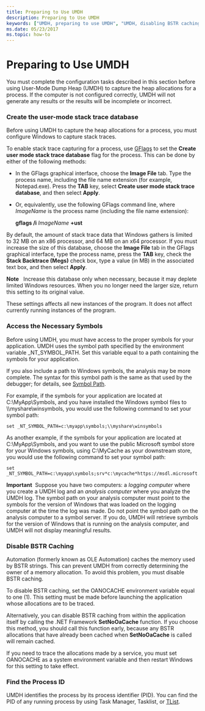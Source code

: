 ```yaml
---
title: Preparing to Use UMDH
description: Preparing to Use UMDH
keywords: ["UMDH, preparing to use UMDH", "UMDH, disabling BSTR caching", "SetNoOaCache function", "OANOCACHE environment variable", "stack trace database"]
ms.date: 05/23/2017
ms.topic: how-to
---
```


# Preparing to Use UMDH

You must complete the configuration tasks described in this section before using User-Mode Dump Heap (UMDH) to capture the heap allocations for a process. If the computer is not configured correctly, UMDH will not generate any results or the results will be incomplete or incorrect.

### Create the user-mode stack trace database

Before using UMDH to capture the heap allocations for a process, you must configure Windows to capture stack traces.

To enable stack trace capturing for a process, use [GFlags](gflags.md) to set the **Create user mode stack trace database** flag for the process. This can be done by either of the following methods:

-   In the GFlags graphical interface, choose the **Image File** tab. Type the process name, including the file name extension (for example, Notepad.exe). Press the **TAB** key, select **Create user mode stack trace database**, and then select **Apply**.

-   Or, equivalently, use the following GFlags command line, where *ImageName* is the process name (including the file name extension):

    **gflags /i** *ImageName* **+ust**

By default, the amount of stack trace data that Windows gathers is limited to 32 MB on an x86 processor, and 64 MB on an x64 processor. If you must increase the size of this database, choose the **Image File** tab in the GFlags graphical interface, type the process name, press the **TAB** key, check the **Stack Backtrace (Megs)** check box, type a value (in MB) in the associated text box, and then select **Apply**.

**Note**   Increase this database only when necessary, because it may deplete limited Windows resources. When you no longer need the larger size, return this setting to its original value.

These settings affects all new instances of the program. It does not affect currently running instances of the program.

### Access the Necessary Symbols

Before using UMDH, you must have access to the proper symbols for your application. UMDH uses the symbol path specified by the environment variable \_NT\_SYMBOL\_PATH. Set this variable equal to a path containing the symbols for your application.

If you also include a path to Windows symbols, the analysis may be more complete. The syntax for this symbol path is the same as that used by the debugger; for details, see [Symbol Path](symbol-path.md).

For example, if the symbols for your application are located at C:\\MyApp\\Symbols, and you have installed the Windows symbol files to \\\\myshare\\winsymbols, you would use the following command to set your symbol path:

```console
set _NT_SYMBOL_PATH=c:\myapp\symbols;\\myshare\winsymbols
```

As another example, if the symbols for your application are located at C:\\MyApp\\Symbols, and you want to use the public Microsoft symbol store for your Windows symbols, using C:\\MyCache as your downstream store, you would use the following command to set your symbol path:

```console
set _NT_SYMBOL_PATH=c:\myapp\symbols;srv*c:\mycache*https://msdl.microsoft.com/download/symbols
```

**Important**  Suppose you have two computers: a *logging computer* where you create a UMDH log and an *analysis computer* where you analyze the UMDH log. The symbol path on your analysis computer must point to the symbols for the version of Windows that was loaded on the logging computer at the time the log was made. Do not point the symbol path on the analysis computer to a symbol server. If you do, UMDH will retrieve symbols for the version of Windows that is running on the analysis computer, and UMDH will not display meaningful results.


### Disable BSTR Caching

Automation (formerly known as OLE Automation) caches the memory used by BSTR strings. This can prevent UMDH from correctly determining the owner of a memory allocation. To avoid this problem, you must disable BSTR caching.

To disable BSTR caching, set the OANOCACHE environment variable equal to one (1). This setting must be made before launching the application whose allocations are to be traced.

Alternatively, you can disable BSTR caching from within the application itself by calling the .NET Framework **SetNoOaCache** function. If you choose this method, you should call this function early, because any BSTR allocations that have already been cached when **SetNoOaCache** is called will remain cached.

If you need to trace the allocations made by a service, you must set OANOCACHE as a system environment variable and then restart Windows for this setting to take effect.

### Find the Process ID

UMDH identifies the process by its process identifier (PID). You can find the PID of any running process by using Task Manager, Tasklist, or [TList](tlist.md).

 

 
